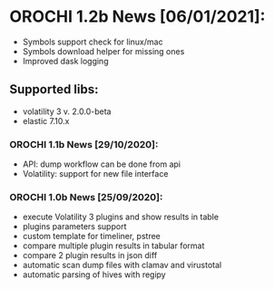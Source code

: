 # OROCHI 1.2b News [06/01/2021]:

- Symbols support check for linux/mac
- Symbols download helper for missing ones
- Improved dask logging

## Supported libs:

- volatility 3 v. 2.0.0-beta
- elastic 7.10.x

### OROCHI 1.1b News [29/10/2020]:

- API: dump workflow can be done from api
- Volatility: support for new file interface

### OROCHI 1.0b News [25/09/2020]:

- execute Volatility 3 plugins and show results in table
- plugins parameters support
- custom template for timeliner, pstree
- compare multiple plugin results in tabular format
- compare 2 plugin results in json diff
- automatic scan dump files with clamav and virustotal
- automatic parsing of hives with regipy